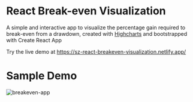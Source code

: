 # React Break-even Visualization
A simple and interactive app to visualize the percentage gain required to break-even from a drawdown, created with [Highcharts](https://www.highcharts.com/) and bootstrapped with Create React App

Try the live demo at https://sz-react-breakeven-visualization.netlify.app/

# Sample Demo
![breakeven-app](https://user-images.githubusercontent.com/30938455/167655263-8a894672-5941-4036-903a-169f2e1809d8.gif)
